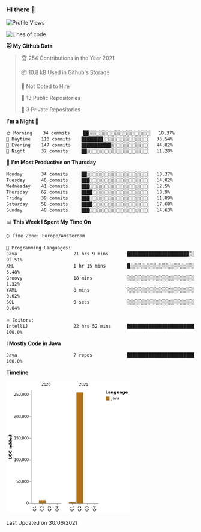 ### Hi there 👋


<!--START_SECTION:waka-->
![Profile Views](http://img.shields.io/badge/Profile%20Views-12-blue)

![Lines of code](https://img.shields.io/badge/From%20Hello%20World%20I%27ve%20Written-264010%20lines%20of%20code-blue)

**🐱 My Github Data** 

> 🏆 254 Contributions in the Year 2021
 > 
> 📦 10.8 kB Used in Github's Storage 
 > 
> 🚫 Not Opted to Hire
 > 
> 📜 13 Public Repositories 
 > 
> 🔑 3 Private Repositories  
 > 
**I'm a Night 🦉** 

```text
🌞 Morning    34 commits     ██░░░░░░░░░░░░░░░░░░░░░░░   10.37% 
🌆 Daytime    110 commits    ████████░░░░░░░░░░░░░░░░░   33.54% 
🌃 Evening    147 commits    ███████████░░░░░░░░░░░░░░   44.82% 
🌙 Night      37 commits     ██░░░░░░░░░░░░░░░░░░░░░░░   11.28%

```
📅 **I'm Most Productive on Thursday** 

```text
Monday       34 commits     ██░░░░░░░░░░░░░░░░░░░░░░░   10.37% 
Tuesday      46 commits     ███░░░░░░░░░░░░░░░░░░░░░░   14.02% 
Wednesday    41 commits     ███░░░░░░░░░░░░░░░░░░░░░░   12.5% 
Thursday     62 commits     ████░░░░░░░░░░░░░░░░░░░░░   18.9% 
Friday       39 commits     ███░░░░░░░░░░░░░░░░░░░░░░   11.89% 
Saturday     58 commits     ████░░░░░░░░░░░░░░░░░░░░░   17.68% 
Sunday       48 commits     ███░░░░░░░░░░░░░░░░░░░░░░   14.63%

```


📊 **This Week I Spent My Time On** 

```text
⌚︎ Time Zone: Europe/Amsterdam

💬 Programming Languages: 
Java                     21 hrs 9 mins       ███████████████████████░░   92.51% 
XML                      1 hr 15 mins        █░░░░░░░░░░░░░░░░░░░░░░░░   5.48% 
Groovy                   18 mins             ░░░░░░░░░░░░░░░░░░░░░░░░░   1.32% 
YAML                     8 mins              ░░░░░░░░░░░░░░░░░░░░░░░░░   0.62% 
SQL                      0 secs              ░░░░░░░░░░░░░░░░░░░░░░░░░   0.04%

🔥 Editors: 
IntelliJ                 22 hrs 52 mins      █████████████████████████   100.0%

```

**I Mostly Code in Java** 

```text
Java                     7 repos             █████████████████████████   100.0%

```


**Timeline**

![Chart not found](https://raw.githubusercontent.com/powercasgamer/powercasgamer/master/charts/bar_graph.png) 


 Last Updated on 30/06/2021
<!--END_SECTION:waka-->
